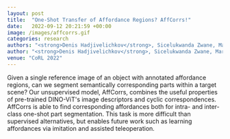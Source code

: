 ```yaml
---
layout: post
title:  "One-Shot Transfer of Affordance Regions? AffCorrs!"
date:   2022-09-12 20:21:59 +00:00
image: /images/affcorrs.gif
categories: research
authors: "<strong>Denis Hadjivelichkov</strong>, Sicelukwanda Zwane, Marc Deisenroth, Lourdes Agapito, Dimitrios Kanoulas"
author: "<strong>Denis Hadjivelichkov</strong>, Sicelukwanda Zwane, Marc Deisenroth, Lourdes Agapito, Dimitrios Kanoulas"
venue: "CoRL 2022"
---
```

Given a single reference image of an object with annotated affordance regions, can we segment semantically corresponding parts within a target scene? Our unsupervised model, AffCorrs, combines the useful properties of pre-trained DINO-ViT's image descriptors and cyclic correspondences. AffCorrs is able to find corresponding affordances both for intra- and inter-class one-shot part segmentation. This task is more difficult than supervised alternatives, but enables future work such as learning affordances via imitation and assisted teleoperation.